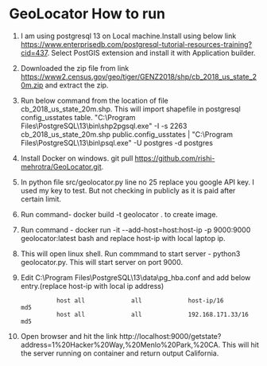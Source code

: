 # GeoLocator How to run

1. I am using postgresql 13 on Local machine.Install using below link https://www.enterprisedb.com/postgresql-tutorial-resources-training?cid=437. Select PostGIS extension and install it with Application builder.
2. Downloaded the zip file from link https://www2.census.gov/geo/tiger/GENZ2018/shp/cb_2018_us_state_20m.zip and extract the zip.
3. Run below command from the location of file cb_2018_us_state_20m.shp. This will import shapefile in postgresql config_usstates table.
"C:\Program Files\PostgreSQL\13\bin\shp2pgsql.exe" -I -s 2263 cb_2018_us_state_20m.shp public.config_usstates | "C:\Program Files\PostgreSQL\13\bin\psql.exe" -U postgres -d postgres
5. Install Docker on windows. git pull https://github.com/rishi-mehrotra/GeoLocator.git.
6. In python file src/geolocator.py line no 25 replace you google API key. I used my  key to test. But not checking in publicly as it is paid after certain limit.
7. Run command-  docker build -t geolocator . to create image.
8. Run command -  docker run -it --add-host=host:host-ip -p 9000:9000 geolocator:latest bash and replace host-ip with local laptop ip.
9.  This will open linux shell. Run commmand to start server -  python3 geolocator.py. This will start server on port 9000.
10.  Edit C:\Program Files\PostgreSQL\13\data\pg_hba.conf and add below entry.(replace host-ip with local ip address)


                   host	all	            all	            host-ip/16	        md5
                   host	all	            all	            192.168.171.33/16	        md5
  
10. Open browser and hit the link http://localhost:9000/getstate?address=1%20Hacker%20Way,%20Menlo%20Park,%20CA. This will hit the server running on container and return output California.

